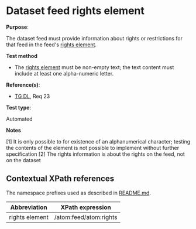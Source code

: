 # Dataset feed rights element

**Purpose**:

The dataset feed must provide information about rights or restrictions for that feed in the feed's [rights element](#rightselement).

 **Test method**

* The [rights element](#rightselement) must be non-empty text; the text content must include at least one alpha-numeric letter.

**Reference(s)**:

* [TG DL](README.md#ref_TG_DL), Req 23

**Test type**:

Automated

**Notes**

[1] It is only possible to for existence of an alphanumerical character; testing the contents of the element is not possible to implement without further specification
[2] The rights information is about the rights on the feed, not on the dataset

## Contextual XPath references

The namespace prefixes used as described in [README.md](README.md#namespaces).

Abbreviation                                               |  XPath expression
---------------------------------------------------------- | -------------------------------------------------------------------------
rights element <a name="rightselement"></a> | /atom:feed/atom:rights
